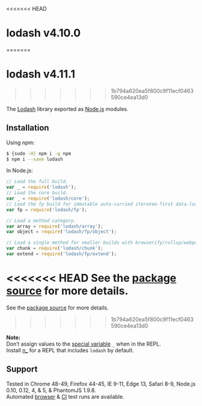 <<<<<<< HEAD
# lodash v4.10.0
=======
# lodash v4.11.1
>>>>>>> 1b794a620ea5f800c9f11ecf0463590ce4ea13d0

The [Lodash](https://lodash.com/) library exported as [Node.js](https://nodejs.org/) modules.

## Installation

Using npm:
```bash
$ {sudo -H} npm i -g npm
$ npm i --save lodash
```

In Node.js:
```js
// Load the full build.
var _ = require('lodash');
// Load the core build.
var _ = require('lodash/core');
// Load the fp build for immutable auto-curried iteratee-first data-last methods.
var fp = require('lodash/fp');

// Load a method category.
var array = require('lodash/array');
var object = require('lodash/fp/object');

// Load a single method for smaller builds with browserify/rollup/webpack.
var chunk = require('lodash/chunk');
var extend = require('lodash/fp/extend');
```

<<<<<<< HEAD
See the [package source](https://github.com/lodash/lodash/tree/4.10.0-npm) for more details.
=======
See the [package source](https://github.com/lodash/lodash/tree/4.11.1-npm) for more details.
>>>>>>> 1b794a620ea5f800c9f11ecf0463590ce4ea13d0

**Note:**<br>
Don’t assign values to the [special variable](http://nodejs.org/api/repl.html#repl_repl_features) `_` when in the REPL.<br>
Install [n_](https://www.npmjs.com/package/n_) for a REPL that includes `lodash` by default.

## Support

Tested in Chrome 48-49, Firefox 44-45, IE 9-11, Edge 13, Safari 8-9, Node.js 0.10, 0.12, 4, & 5, & PhantomJS 1.9.8.<br>
Automated [browser](https://saucelabs.com/u/lodash) & [CI](https://travis-ci.org/lodash/lodash/) test runs are available.
